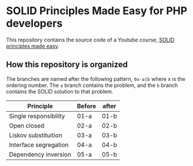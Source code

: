# SOLID Principles Made Easy for PHP developers

This repository contains the source code of a Youtube course, [SOLID principles made easy](https://www.youtube.com/watch?v=CHE7ijbEGsA). 

## How this repository is organized

The branches are named after the following pattern, `0x-a|b` where x is the ordering number. The `a` branch contains the problem, and the `b` branch contains the SOLID solution to that problem.

| Principle             | Before | after |
|-----------------------|--------|-------|
| Single responsiblilty | 01-a   | 01-b  |
| Open closed           | 02-a   | 02-b  |
| Liskov substituition  | 03-a   | 03-b  |
| Interface segregation | 04-a   | 04-b  |
| Dependency inversion  | 05-a   | 05-b  |
